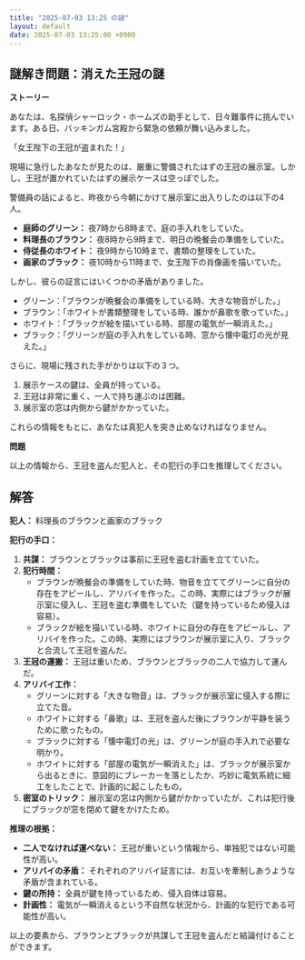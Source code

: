 ```yaml
---
title: "2025-07-03 13:25 の謎"
layout: default
date: 2025-07-03 13:25:00 +0900
---
```

## 謎解き問題：消えた王冠の謎

**ストーリー**

あなたは、名探偵シャーロック・ホームズの助手として、日々難事件に挑んでいます。ある日、バッキンガム宮殿から緊急の依頼が舞い込みました。

「女王陛下の王冠が盗まれた！」

現場に急行したあなたが見たのは、厳重に警備されたはずの王冠の展示室。しかし、王冠が置かれていたはずの展示ケースは空っぽでした。

警備員の話によると、昨夜から今朝にかけて展示室に出入りしたのは以下の4人。

*   **庭師のグリーン：** 夜7時から8時まで、庭の手入れをしていた。
*   **料理長のブラウン：** 夜8時から9時まで、明日の晩餐会の準備をしていた。
*   **侍従長のホワイト：** 夜9時から10時まで、書類の整理をしていた。
*   **画家のブラック：** 夜10時から11時まで、女王陛下の肖像画を描いていた。

しかし、彼らの証言にはいくつかの矛盾がありました。

*   グリーン：「ブラウンが晩餐会の準備をしている時、大きな物音がした。」
*   ブラウン：「ホワイトが書類整理をしている時、誰かが鼻歌を歌っていた。」
*   ホワイト：「ブラックが絵を描いている時、部屋の電気が一瞬消えた。」
*   ブラック：「グリーンが庭の手入れをしている時、窓から懐中電灯の光が見えた。」

さらに、現場に残された手がかりは以下の３つ。

1.  展示ケースの鍵は、全員が持っている。
2.  王冠は非常に重く、一人で持ち運ぶのは困難。
3.  展示室の窓は内側から鍵がかかっていた。

これらの情報をもとに、あなたは真犯人を突き止めなければなりません。

**問題**

以上の情報から、王冠を盗んだ犯人と、その犯行の手口を推理してください。

## 解答

**犯人：** 料理長のブラウンと画家のブラック

**犯行の手口：**

1.  **共謀：** ブラウンとブラックは事前に王冠を盗む計画を立てていた。
2.  **犯行時間：**
    *   ブラウンが晩餐会の準備をしていた時、物音を立ててグリーンに自分の存在をアピールし、アリバイを作った。この時、実際にはブラックが展示室に侵入し、王冠を盗む準備をしていた（鍵を持っているため侵入は容易）。
    *   ブラックが絵を描いている時、ホワイトに自分の存在をアピールし、アリバイを作った。この時、実際にはブラウンが展示室に入り、ブラックと合流して王冠を盗んだ。
3.  **王冠の運搬：** 王冠は重いため、ブラウンとブラックの二人で協力して運んだ。
4.  **アリバイ工作：**
    *   グリーンに対する「大きな物音」は、ブラックが展示室に侵入する際に立てた音。
    *   ホワイトに対する「鼻歌」は、王冠を盗んだ後にブラウンが平静を装うために歌ったもの。
    *   ブラックに対する「懐中電灯の光」は、グリーンが庭の手入れで必要な明かり。
    *   ホワイトに対する「部屋の電気が一瞬消えた」は、ブラックが展示室から出るときに、意図的にブレーカーを落としたか、巧妙に電気系統に細工をしたことで、計画的に起こしたもの。
5.  **密室のトリック：** 展示室の窓は内側から鍵がかかっていたが、これは犯行後にブラックが窓を閉めて鍵をかけたため。

**推理の根拠：**

*   **二人でなければ運べない：** 王冠が重いという情報から、単独犯ではない可能性が高い。
*   **アリバイの矛盾：** それぞれのアリバイ証言には、お互いを牽制しあうような矛盾が含まれている。
*   **鍵の所持：** 全員が鍵を持っているため、侵入自体は容易。
*   **計画性：** 電気が一瞬消えるという不自然な状況から、計画的な犯行である可能性が高い。

以上の要素から、ブラウンとブラックが共謀して王冠を盗んだと結論付けることができます。
